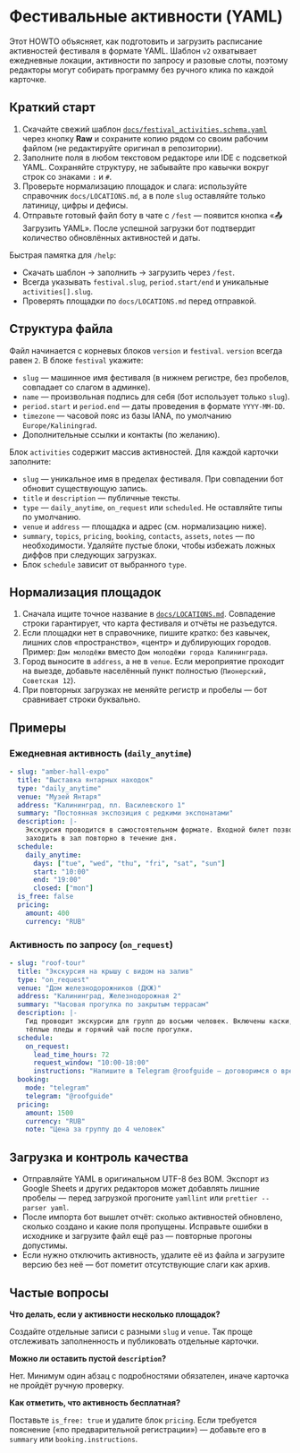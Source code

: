 # Фестивальные активности (YAML)

Этот HOWTO объясняет, как подготовить и загрузить расписание активностей фестиваля в формате YAML. Шаблон `v2` охватывает ежедневные локации, активности по запросу и разовые слоты, поэтому редакторы могут собирать программу без ручного клика по каждой карточке.

## Краткий старт

1. Скачайте свежий шаблон [`docs/festival_activities.schema.yaml`](festival_activities.schema.yaml) через кнопку **Raw** и сохраните копию рядом со своим рабочим файлом (не редактируйте оригинал в репозитории).
2. Заполните поля в любом текстовом редакторе или IDE с подсветкой YAML. Сохраняйте структуру, не забывайте про кавычки вокруг строк со знаками `:` и `#`.
3. Проверьте нормализацию площадок и слага: используйте справочник `docs/LOCATIONS.md`, а в поле `slug` оставляйте только латиницу, цифры и дефисы.
4. Отправьте готовый файл боту в чате с `/fest` — появится кнопка «📤 Загрузить YAML». После успешной загрузки бот подтвердит количество обновлённых активностей и даты.

Быстрая памятка для `/help`:
- Скачать шаблон → заполнить → загрузить через `/fest`.
- Всегда указывать `festival.slug`, `period.start/end` и уникальные `activities[].slug`.
- Проверять площадки по `docs/LOCATIONS.md` перед отправкой.

## Структура файла

Файл начинается с корневых блоков `version` и `festival`. `version` всегда равен `2`. В блоке `festival` укажите:

- `slug` — машинное имя фестиваля (в нижнем регистре, без пробелов, совпадает со слагом в админке).
- `name` — произвольная подпись для себя (бот использует только `slug`).
- `period.start` и `period.end` — даты проведения в формате `YYYY-MM-DD`.
- `timezone` — часовой пояс из базы IANA, по умолчанию `Europe/Kaliningrad`.
- Дополнительные ссылки и контакты (по желанию).

Блок `activities` содержит массив активностей. Для каждой карточки заполните:

- `slug` — уникальное имя в пределах фестиваля. При совпадении бот обновит существующую запись.
- `title` и `description` — публичные тексты.
- `type` — `daily_anytime`, `on_request` или `scheduled`. Не оставляйте типы по умолчанию.
- `venue` и `address` — площадка и адрес (см. нормализацию ниже).
- `summary`, `topics`, `pricing`, `booking`, `contacts`, `assets`, `notes` — по необходимости. Удаляйте пустые блоки, чтобы избежать ложных диффов при следующих загрузках.
- Блок `schedule` зависит от выбранного `type`.

## Нормализация площадок

1. Сначала ищите точное название в [`docs/LOCATIONS.md`](LOCATIONS.md). Совпадение строки гарантирует, что карта фестиваля и отчёты не разъедутся.
2. Если площадки нет в справочнике, пишите кратко: без кавычек, лишних слов «пространство», «центр» и дублирующих городов. Пример: `Дом молодёжи` вместо `Дом молодёжи города Калининграда`.
3. Город выносите в `address`, а не в `venue`. Если мероприятие проходит на выезде, добавьте населённый пункт полностью (`Пионерский, Советская 12`).
4. При повторных загрузках не меняйте регистр и пробелы — бот сравнивает строки буквально.

## Примеры

### Ежедневная активность (`daily_anytime`)

```yaml
- slug: "amber-hall-expo"
  title: "Выставка янтарных находок"
  type: "daily_anytime"
  venue: "Музей Янтаря"
  address: "Калининград, пл. Василевского 1"
  summary: "Постоянная экспозиция с редкими экспонатами"
  description: |-
    Экскурсия проводится в самостоятельном формате. Входной билет позволяет
    заходить в зал повторно в течение дня.
  schedule:
    daily_anytime:
      days: ["tue", "wed", "thu", "fri", "sat", "sun"]
      start: "10:00"
      end: "19:00"
      closed: ["mon"]
  is_free: false
  pricing:
    amount: 400
    currency: "RUB"
```

### Активность по запросу (`on_request`)

```yaml
- slug: "roof-tour"
  title: "Экскурсия на крышу с видом на залив"
  type: "on_request"
  venue: "Дом железнодорожников (ДКЖ)"
  address: "Калининград, Железнодорожная 2"
  summary: "Часовая прогулка по закрытым террасам"
  description: |-
    Гид проводит экскурсии для групп до восьми человек. Включены каски,
    тёплые пледы и горячий чай после прогулки.
  schedule:
    on_request:
      lead_time_hours: 72
      request_window: "10:00-18:00"
      instructions: "Напишите в Telegram @roofguide — договоримся о времени."
  booking:
    mode: "telegram"
    telegram: "@roofguide"
  pricing:
    amount: 1500
    currency: "RUB"
    note: "Цена за группу до 4 человек"
```

## Загрузка и контроль качества

- Отправляйте YAML в оригинальном UTF-8 без BOM. Экспорт из Google Sheets и других редакторов может добавлять лишние пробелы — перед загрузкой прогоните `yamllint` или `prettier --parser yaml`.
- После импорта бот вышлет отчёт: сколько активностей обновлено, сколько создано и какие поля пропущены. Исправьте ошибки в исходнике и загрузите файл ещё раз — повторные прогоны допустимы.
- Если нужно отключить активность, удалите её из файла и загрузите версию без неё — бот пометит отсутствующие слаги как архив.

## Частые вопросы

**Что делать, если у активности несколько площадок?**

Создайте отдельные записи с разными `slug` и `venue`. Так проще отслеживать заполненность и публиковать отдельные карточки.

**Можно ли оставить пустой `description`?**

Нет. Минимум один абзац с подробностями обязателен, иначе карточка не пройдёт ручную проверку.

**Как отметить, что активность бесплатная?**

Поставьте `is_free: true` и удалите блок `pricing`. Если требуется пояснение («по предварительной регистрации») — добавьте его в `summary` или `booking.instructions`.
